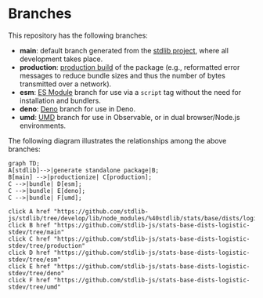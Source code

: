 <!--

@license Apache-2.0

Copyright (c) 2022 The Stdlib Authors.

Licensed under the Apache License, Version 2.0 (the "License");
you may not use this file except in compliance with the License.
You may obtain a copy of the License at

    http://www.apache.org/licenses/LICENSE-2.0

Unless required by applicable law or agreed to in writing, software
distributed under the License is distributed on an "AS IS" BASIS,
WITHOUT WARRANTIES OR CONDITIONS OF ANY KIND, either express or implied.
See the License for the specific language governing permissions and
limitations under the License.

-->

# Branches

This repository has the following branches:

-   **main**: default branch generated from the [stdlib project][stdlib-url], where all development takes place.
-   **production**: [production build][production-url] of the package (e.g., reformatted error messages to reduce bundle sizes and thus the number of bytes transmitted over a network).
-   **esm**: [ES Module][esm-url] branch for use via a `script` tag without the need for installation and bundlers.
-   **deno**: [Deno][deno-url] branch for use in Deno.
-   **umd**: [UMD][umd-url] branch for use in Observable, or in dual browser/Node.js environments.

The following diagram illustrates the relationships among the above branches:

```mermaid
graph TD;
A[stdlib]-->|generate standalone package|B;
B[main] -->|productionize| C[production];
C -->|bundle| D[esm];
C -->|bundle| E[deno];
C -->|bundle| F[umd];

click A href "https://github.com/stdlib-js/stdlib/tree/develop/lib/node_modules/%40stdlib/stats/base/dists/logistic/stdev"
click B href "https://github.com/stdlib-js/stats-base-dists-logistic-stdev/tree/main"
click C href "https://github.com/stdlib-js/stats-base-dists-logistic-stdev/tree/production"
click D href "https://github.com/stdlib-js/stats-base-dists-logistic-stdev/tree/esm"
click E href "https://github.com/stdlib-js/stats-base-dists-logistic-stdev/tree/deno"
click F href "https://github.com/stdlib-js/stats-base-dists-logistic-stdev/tree/umd"
```

[stdlib-url]: https://github.com/stdlib-js/stdlib/tree/develop/lib/node_modules/%40stdlib/stats/base/dists/logistic/stdev
[production-url]: https://github.com/stdlib-js/stats-base-dists-logistic-stdev/tree/production
[deno-url]: https://github.com/stdlib-js/stats-base-dists-logistic-stdev/tree/deno
[umd-url]: https://github.com/stdlib-js/stats-base-dists-logistic-stdev/tree/umd
[esm-url]: https://github.com/stdlib-js/stats-base-dists-logistic-stdev/tree/esm